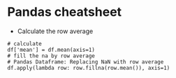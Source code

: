 
# Pandas cheatsheet
- Calculate the row average

```
# calculate
df['mean'] = df.mean(axis=1)
# fill the na by row average
# Pandas Dataframe: Replacing NaN with row average
df.apply(lambda row: row.fillna(row.mean()), axis=1)
```

